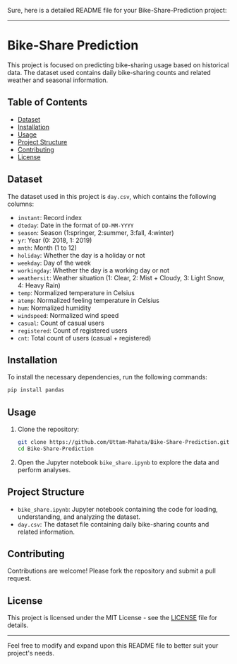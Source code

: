 Sure, here is a detailed README file for your Bike-Share-Prediction project:

---

# Bike-Share Prediction

This project is focused on predicting bike-sharing usage based on historical data. The dataset used contains daily bike-sharing counts and related weather and seasonal information.

## Table of Contents
- [Dataset](#dataset)
- [Installation](#installation)
- [Usage](#usage)
- [Project Structure](#project-structure)
- [Contributing](#contributing)
- [License](#license)

## Dataset

The dataset used in this project is `day.csv`, which contains the following columns:

- `instant`: Record index
- `dteday`: Date in the format of `DD-MM-YYYY`
- `season`: Season (1:springer, 2:summer, 3:fall, 4:winter)
- `yr`: Year (0: 2018, 1: 2019)
- `mnth`: Month (1 to 12)
- `holiday`: Whether the day is a holiday or not
- `weekday`: Day of the week
- `workingday`: Whether the day is a working day or not
- `weathersit`: Weather situation (1: Clear, 2: Mist + Cloudy, 3: Light Snow, 4: Heavy Rain)
- `temp`: Normalized temperature in Celsius
- `atemp`: Normalized feeling temperature in Celsius
- `hum`: Normalized humidity
- `windspeed`: Normalized wind speed
- `casual`: Count of casual users
- `registered`: Count of registered users
- `cnt`: Total count of users (casual + registered)

## Installation

To install the necessary dependencies, run the following commands:

```bash
pip install pandas
```

## Usage

1. Clone the repository:
    ```bash
    git clone https://github.com/Uttam-Mahata/Bike-Share-Prediction.git
    cd Bike-Share-Prediction
    ```

2. Open the Jupyter notebook `bike_share.ipynb` to explore the data and perform analyses.

## Project Structure

- `bike_share.ipynb`: Jupyter notebook containing the code for loading, understanding, and analyzing the dataset.
- `day.csv`: The dataset file containing daily bike-sharing counts and related information.



## Contributing

Contributions are welcome! Please fork the repository and submit a pull request.

## License

This project is licensed under the MIT License - see the [LICENSE](LICENSE) file for details.

---

Feel free to modify and expand upon this README file to better suit your project's needs.
